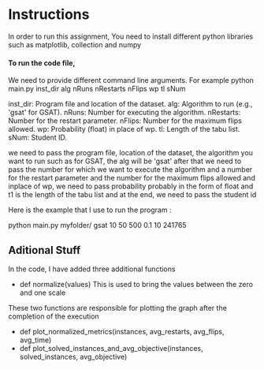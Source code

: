# Instructions 

In order to run this assignment, You need to install different python libraries such as matplotlib, collection and numpy

#### To run the code file, 
We need to provide different command line arguments. For example 
python main.py inst_dir alg nRuns nRestarts nFlips wp tl sNum

inst_dir: Program file and location of the dataset.
alg: Algorithm to run (e.g., 'gsat' for GSAT).
nRuns: Number for executing the algorithm.
nRestarts: Number for the restart parameter.
nFlips: Number for the maximum flips allowed.
wp: Probability (float) in place of wp.
tl: Length of the tabu list.
sNum: Student ID.

we need to pass the program file, location of the dataset, the algorithm you want to run such as for GSAT, the alg will be 'gsat' 
after that we need to pass the number for which we want to execute the algorithm and a number for the restart parameter and the number for the maximum flips allowed
and inplace of wp, we need to pass probability probably in the form of float and t1 is the length of the tabu list and at the end, we need to pass the student id 

Here is the example that I use to run the program :

python main.py myfolder/ gsat 10 50 500 0.1 10 241765


## Aditional Stuff
In the code, I have added three additional functions
- def normalize(values)
    This is used to bring the values between the zero and one scale

These two functions are responsible for plotting the graph after the completion of the execution  
- def plot_normalized_metrics(instances, avg_restarts, avg_flips, avg_time)
- def plot_solved_instances_and_avg_objective(instances, solved_instances, avg_objective)
